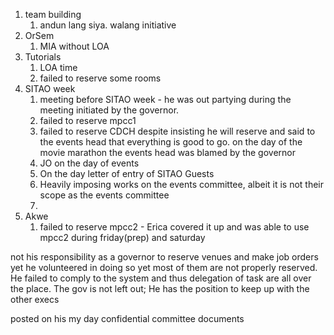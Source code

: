 1. team building
	1. andun lang siya. walang initiative
2. OrSem
	1. MIA without LOA
3. Tutorials
	1. LOA time 
	2. failed to reserve some rooms
4. SITAO week
	1. meeting before SITAO week - he was out partying during the meeting initiated by the governor.
	2. failed to reserve mpcc1
	3. failed to reserve CDCH despite insisting he will reserve and said to the events head that everything is good to go. on the day of the movie marathon the events head was blamed by the  governor
	4. JO on the day of events
	5. On the day letter of entry of SITAO Guests
	6. Heavily imposing works on the events committee, albeit it is not their scope as the events committee
	7. 
6. Akwe
	1. failed to reserve mpcc2 - Erica covered it up and was able to use mpcc2 during friday(prep) and saturday

not his responsibility as a governor to reserve venues and make job orders yet he volunteered in doing so yet most of them are not properly reserved.
He failed to comply to the system and thus delegation of task are all over the place.
The gov is not left out; He has the position to keep up with the other execs

posted on his my day  confidential committee documents
